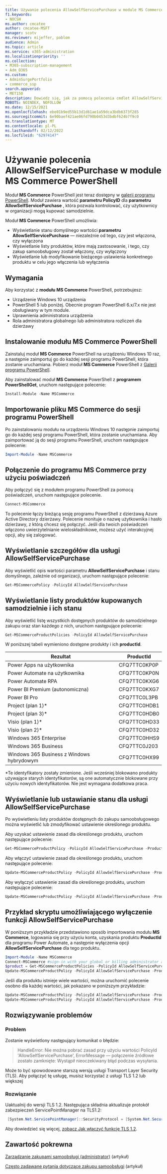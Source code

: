 ```yaml
---
title: Używanie polecenia AllowSelfServicePurchase w module MS Commerce PowerShell
f1.keywords:
- NOCSH
ms.author: cmcatee
author: cmcatee-MSFT
manager: scotv
ms.reviewer: mijeffer, pablom
audience: Admin
ms.topic: article
ms.service: o365-administration
ms.localizationpriority: ''
ms.collection:
- M365-subscription-management
- Adm_O365
ms.custom:
- AdminSurgePortfolio
- commerce_ssp
search.appverid:
- MET150
description: Dowiedz się, jak za pomocą polecenia cmdlet AllowSelfServicePurchase programu PowerShell włączyć lub wyłączyć zakup samoobsługowy.
ROBOTS: NOINDEX, NOFOLLOW
ms.date: 12/15/2021
ms.openlocfilehash: ebe01b9ed55b13d1d61ae1a59dca3bdb6373f285
ms.sourcegitcommit: 6e90baef421ae06fd790b0453d3bdbf624b7f9c0
ms.translationtype: MT
ms.contentlocale: pl-PL
ms.lasthandoff: 02/12/2022
ms.locfileid: "62974147"
---
```

# <a name="use-allowselfservicepurchase-for-the-mscommerce-powershell-module"></a>Używanie polecenia AllowSelfServicePurchase w module MS Commerce PowerShell

Moduł **MS Commerce** PowerShell jest teraz dostępny w [galerii programu PowerShell](https://aka.ms/allowselfservicepurchase-powershell-gallery). Moduł zawiera wartość **parametru PolicyID** dla **parametru AllowSelfServicePurchase** , która pozwala kontrolować, czy użytkownicy w organizacji mogą kupować samodzielnie.

Moduł **MS Commerce** PowerShell umożliwia:

- Wyświetlanie stanu domyślnego wartości **parametru AllowSelfServicePurchase** — niezależnie od tego, czy jest włączona, czy wyłączona
- Wyświetlanie listy produktów, które mają zastosowanie, i tego, czy zakup samoobsługowy został włączony, czy wyłączony
- Wyświetlanie lub modyfikowanie bieżącego ustawienia konkretnego produktu w celu jego włączenia lub wyłączenia

## <a name="requirements"></a>Wymagania

Aby korzystać z **modułu MS Commerce** PowerShell, potrzebujesz:

- Urządzenie Windows 10 urządzenia
- PowerShell 5 lub poniżej. Obecnie program PowerShell 6.x/7.x nie jest obsługiwany w tym module.
- Uprawnienia administratora urządzenia
- Rola administratora globalnego lub administratora rozliczeń dla dzierżawy

## <a name="install-the-mscommerce-powershell-module"></a>Instalowanie modułu MS Commerce PowerShell

Zainstaluj moduł **MS Commerce** PowerShell na urządzeniu Windows 10 raz, a następnie zaimportuj go do każdej sesji programu PowerShell, która zostanie uruchamiana. Pobierz moduł **MS Commerce** PowerShell z [Galerii programu PowerShell](https://aka.ms/allowselfservicepurchase-powershell-gallery).

Aby zainstalować moduł **MS Commerce** PowerShell z **programem PowerShellGet**, uruchom następujące polecenie:

```powershell
Install-Module -Name MSCommerce
```

## <a name="import-mscommerce-into-the-powershell-session"></a>Importowanie pliku MS Commerce do sesji programu PowerShell

Po zainstalowaniu modułu na urządzeniu Windows 10 następnie zaimportuj go do każdej sesji programu PowerShell, która zostanie uruchamiana. Aby zaimportować ją do sesji programu PowerShell, uruchom następujące polecenie:

```powershell
Import-Module -Name MSCommerce
```

## <a name="connect-to-mscommerce-with-your-credentials"></a>Połączenie do programu MS Commerce przy użyciu poświadczeń

Aby połączyć się z modułem programu PowerShell za pomocą poświadczeń, uruchom następujące polecenie.

```powershell
Connect-MSCommerce
```

To polecenie łączy bieżącą sesję programu PowerShell z dzierżawą Azure Active Directory dzierżawy. Polecenie monituje o nazwę użytkownika i hasło dzierżawy, z którą chcesz się połączyć. Jeśli dla twoich poświadczeń włączono uwierzytelnianie wieloskładnikowe, możesz użyć interakcyjnej opcji, aby się zalogować.

## <a name="view-details-for-allowselfservicepurchase"></a>Wyświetlanie szczegółów dla usługi AllowSelfServicePurchase

Aby wyświetlić opis wartości parametru **AllowSelfServicePurchase** i stanu domyślnego, zależnie od organizacji, uruchom następujące polecenie:

```powershell
Get-MSCommercePolicy -PolicyId AllowSelfServicePurchase
```

## <a name="view-a-list-of-self-service-purchase-products-and-their-status"></a>Wyświetlanie listy produktów kupowanych samodzielnie i ich stanu

Aby wyświetlić listę wszystkich dostępnych produktów do samodzielnego zakupu oraz stan każdego z nich, uruchom następujące polecenie:

```powershell
Get-MSCommerceProductPolicies -PolicyId AllowSelfServicePurchase
```

W poniższej tabeli wymieniono dostępne produkty i ich **productId**.

| Rezultat | ProductId |
|-----------------------------|--------------|
| Power Apps na użytkownika | CFQ7TTC0KP0P |
| Power Automate na użytkownika | CFQ7TTC0KP0N |
| Power Automate RPA | CFQ7TTC0KXG6  |
| Power BI Premium (autonomiczna) | CFQ7TTC0KXG7  |
| Power BI Pro | CFQ7TTC0L3PB |
| Project (plan 1)* | CFQ7TTC0HDB1 |
| Project (plan 3)* | CFQ7TTC0HDB0 |
| Visio (plan 1)* | CFQ7TTC0HD33 |
| Visio (plan 2)* | CFQ7TTC0HD32 |
| Windows 365 Enterprise | CFQ7TTC0HHS9 |
| Windows 365 Business | CFQ7TTC0J203 |
| Windows 365 Business z Windows hybrydowym | CFQ7TTC0HX99 |

*Te identyfikatory zostały zmienione. Jeśli wcześniej blokowano produkty używające starych identyfikatorów, są one automatycznie blokowane przy użyciu nowych identyfikatorów. Nie jest wymagana dodatkowa praca.

## <a name="view-or-set-the-status-for-allowselfservicepurchase"></a>Wyświetlanie lub ustawianie stanu dla usługi AllowSelfServicePurchase

Po wyświetleniu listy produktów dostępnych do zakupu samoobsługowego można wyświetlić lub zmodyfikować ustawienie określonego produktu.

Aby uzyskać ustawienie zasad dla określonego produktu, uruchom następujące polecenie:

```powershell
Get-MSCommerceProductPolicy -PolicyId AllowSelfServicePurchase -ProductId CFQ7TTC0KP0N
```

Aby włączyć ustawienie zasad dla określonego produktu, uruchom następujące polecenie:

```powershell
Update-MSCommerceProductPolicy -PolicyId AllowSelfServicePurchase -ProductId CFQ7TTC0KP0N -Enabled $True
```

Aby wyłączyć ustawienie zasad dla określonego produktu, uruchom następujące polecenie:

```powershell
Update-MSCommerceProductPolicy -PolicyId AllowSelfServicePurchase -ProductId CFQ7TTC0KP0N -Enabled $False
```

## <a name="example-script-to-disable-allowselfservicepurchase"></a>Przykład skryptu umożliwiającego wyłączenie funkcji AllowSelfServicePurchase

W poniższym przykładzie przedstawiono sposób importowania modułu **MS Commerce**, logowania się przy użyciu konta, uzyskania produktu **ProductId** dla programu Power Automate, a następnie wyłączenia opcji **AllowSelfServicePurchase** dla tego produktu.

```powershell
Import-Module -Name MSCommerce
Connect-MSCommerce #sign-in with your global or billing administrator account when prompted
$product = Get-MSCommerceProductPolicies -PolicyId AllowSelfServicePurchase | where {$_.ProductName -match 'Power Automate'}
Update-MSCommerceProductPolicy -PolicyId AllowSelfServicePurchase -ProductId $product.ProductID -Enabled $false
```

Jeśli dla produktu istnieje wiele wartości, można uruchomić polecenie osobno dla każdej wartości, jak pokazano w poniższym przykładzie:

```powershell
Update-MSCommerceProductPolicy -PolicyId AllowSelfServicePurchase -ProductId $product[0].ProductID -Enabled $false
Update-MSCommerceProductPolicy -PolicyId AllowSelfServicePurchase -ProductId $product[1].ProductID -Enabled $false
```


## <a name="troubleshooting"></a>Rozwiązywanie problemów

### <a name="problem"></a>Problem

Zostanie wyświetlony następujący komunikat o błędzie:

> HandleError: Nie można pobrać zasad przy użyciu wartości PolicyId 'AllowSelfServicePurchase', ErrorMessage — połączenie źródłowe zostało zamknięte: Wystąpił nieoczekiwany błąd podczas wysyłania.

Może to być spowodowane starszą wersją usługi Transport Layer Security (TLS). Aby połączyć tę usługę, musisz korzystać z usługi TLS 1.2 lub większej

### <a name="solution"></a>Rozwiązanie

Uaktualnij do wersji TLS 1.2. Następująca składnia aktualizuje protokół zabezpieczeń ServicePointManager na TLS1.2:

```powershell
 [System.Net.ServicePointManager]::SecurityProtocol = [System.Net.SecurityProtocolType]::Tls12
```

Aby dowiedzieć się więcej, [zobacz Jak włączyć funkcję TLS 1.2](/mem/configmgr/core/plan-design/security/enable-tls-1-2).

<!--
## Uninstall the MSCommerce module

Before you uninstall the MSCommerce module, close your current PowerShell session, then open a new session with admin rights.

To remove the **MSCommerce** PowerShell module from your computer, run the following command:

```powershell
Uninstall-Module -Name MSCommerce
```-->

## <a name="related-content"></a>Zawartość pokrewna

[Zarządzanie zakupami samoobsługi (administrator)](manage-self-service-purchases-admins.md) (artykuł)

[Często zadawane pytania dotyczące zakupu samoobsługi](self-service-purchase-faq.yml) (artykuł)
